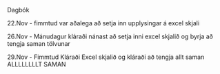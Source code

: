 Dagbók

22.Nov - fimmtud
var aðalega að setja inn upplysingar á excel skjali

26.Nov - Mánudagur 
kláraði nánast að setja inni excel skjalið og byrja að tengja saman tölvunar

29.Nov - Fimmtud
Kláraði Excel skjalið og kláraði að tengja allt saman ALLLLLLLLT SAMAN
